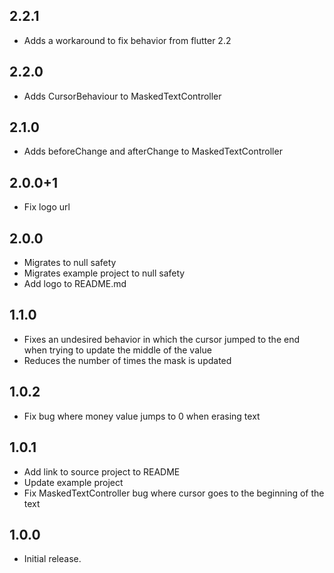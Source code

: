 ## 2.2.1

* Adds a workaround to fix behavior from flutter 2.2

## 2.2.0

* Adds CursorBehaviour to MaskedTextController

## 2.1.0

* Adds beforeChange and afterChange to MaskedTextController

## 2.0.0+1

* Fix logo url

## 2.0.0

* Migrates to null safety
* Migrates example project to null safety
* Add logo to README.md

## 1.1.0

* Fixes an undesired behavior in which the cursor jumped to the end when trying to update the middle of the value
* Reduces the number of times the mask is updated

## 1.0.2

* Fix bug where money value jumps to 0 when erasing text

## 1.0.1

* Add link to source project to README
* Update example project
* Fix MaskedTextController bug where cursor goes to the beginning of the text

## 1.0.0

* Initial release.